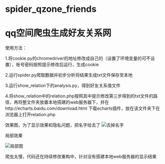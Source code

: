 # spider_qzone_friends
# qq空间爬虫生成好友关系网
使用方法：

1.将cookie.py的chromedriver的地址修改成自己的（设置了环境变量的可不设置），账号密码按照提示修改后运行，生成cookie

2.运行spider.py爬取数据并初步分析将结果生成txt文件保存至本地

3.运行show_relation下的analysis.py，得到好友关系值文件

4.将show_relation中的relation.php按照其中提示修改第三步得到的txt文件的路径，再将整文件夹放置本地搭建的web服务器下，并在http://echarts.baidu.com/download.html 下载echarts插件，放在该文件夹下在浏览器上打开relation.php

效果图，为了显示效果和隐私问题，把名字给去了
![去掉名字](https://github.com/heartbreaker97/spider_qzone_friends/blob/master/relation.png)

局部效果


![局部图](https://github.com/heartbreaker97/spider_qzone_friends/blob/master/pic.jpg)

爬虫太慢，代码还在持续修改重构中，针对没有搭建本地web服务器的显示结果
